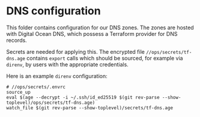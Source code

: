 DNS configuration
=================

This folder contains configuration for our DNS zones. The zones are hosted with
Digital Ocean DNS, which possess a Terraform provider for DNS records.

Secrets are needed for applying this. The encrypted file
`//ops/secrets/tf-dns.age` contains `export` calls which should be
sourced, for example via `direnv`, by users with the appropriate
credentials.

Here is an example `direnv` configuration:

```
# //ops/secrets/.envrc
source_up
eval $(age --decrypt -i ~/.ssh/id_ed25519 $(git rev-parse --show-toplevel)/ops/secrets/tf-dns.age)
watch_file $(git rev-parse --show-toplevel)/secrets/tf-dns.age
```
